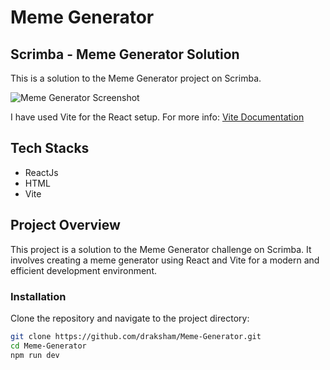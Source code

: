 # Meme Generator

## Scrimba - Meme Generator Solution

This is a solution to the Meme Generator project on Scrimba.

![Meme Generator Screenshot](https://github.com/draksham/Meme-Generator/assets/123640464/c5419215-aa25-4d04-8dc9-f380aa07693a)

I have used Vite for the React setup. For more info: [Vite Documentation](https://vitejs.dev/guide/)

## Tech Stacks

- ReactJs
- HTML
- Vite

## Project Overview

This project is a solution to the Meme Generator challenge on Scrimba. It involves creating a meme generator using React and Vite for a modern and efficient development environment.



### Installation
Clone the repository and navigate to the project directory:
```bash
git clone https://github.com/draksham/Meme-Generator.git
cd Meme-Generator
npm run dev
